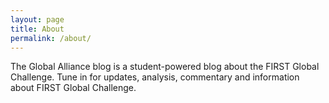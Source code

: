 ```yaml
---
layout: page
title: About
permalink: /about/
---
```


The Global Alliance blog is a student-powered blog about the FIRST Global Challenge. Tune in for updates, analysis, commentary and information about FIRST Global Challenge.
